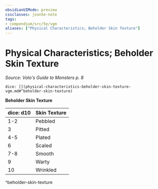 ```yaml
---
obsidianUIMode: preview
cssclasses: json5e-note
tags:
- compendium/src/5e/vgm
aliases: ["Physical Characteristics; Beholder Skin Texture"]
---
```

# Physical Characteristics; Beholder Skin Texture
*Source: Volo's Guide to Monsters p. 8* 

`dice: [](physical-characteristics-beholder-skin-texture-vgm.md#^beholder-skin-texture)`

**Beholder Skin Texture**

| dice: d10 | Skin Texture |
|-----------|--------------|
| 1-2 | Pebbled |
| 3 | Pitted |
| 4-5 | Plated |
| 6 | Scaled |
| 7-8 | Smooth |
| 9 | Warty |
| 10 | Wrinkled |
^beholder-skin-texture